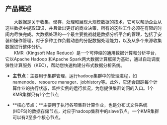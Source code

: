 ## 产品概述

　　大数据是关于收集，储存，处理和展现大规模数据的技术，它可以帮助企业从这些数据中提取知识，并且做出更好的商业决策，所有的这些工作必须在有限的时间内尽快完成。大数据处理的一个最主要挑战就是数据分析平台的管理，包括了安装和操作管理，对于多种工作负载动态的分配数据处理能力，以及从多个来源收集数据进行整体分析。<br>
　　KMR（Kingsoft Map Reduce）是一个可伸缩的通用数据计算和分析平台，它以Apache Hadoop 和Apache Spark两大数据计算框架为基础，通过自动调度弹性计算服务（KEC），帮助您快速构建分布式数据分析系统。<br>
    
  * **主节点**：主要用于集群管理，运行hadoop集群中的管理进程，如namenode、resource manager、jobhistory等。此外，它还会跟踪每个计算作业的执行状态，监控实例的运行状况，为您提供集群访问的入口。1个KMR集群只有1个主节点<br>
   
* **核心节点：**主要用于执行各项集群计算作业，也是分布式文件系统(HDFS)的数据存储节点，对应于hadoop集群中的slave节点。一个KMR集群可以有2至多个核心节点。